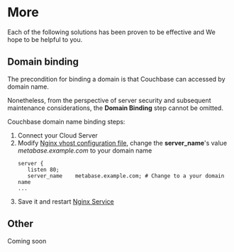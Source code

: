 # More

Each of the following solutions has been proven to be effective and We hope to be helpful to you.

## Domain binding

The precondition for binding a domain is that Couchbase can accessed by domain name.

Nonetheless, from the perspective of server security and subsequent maintenance considerations, the **Domain Binding** step cannot be omitted.

Couchbase domain name binding steps:

1. Connect your Cloud Server
2. Modify [Nginx vhost configuration file](/stack-components.md#nginx), change the **server_name**'s value *metabase.example.com* to your domain name
   ```text
   server {
      listen 80;
      server_name    metabase.example.com; # Change to a your domain name
   ...
   ```
3. Save it and restart [Nginx Service](/admin-services.md#nginx)


## Other

Coming soon
